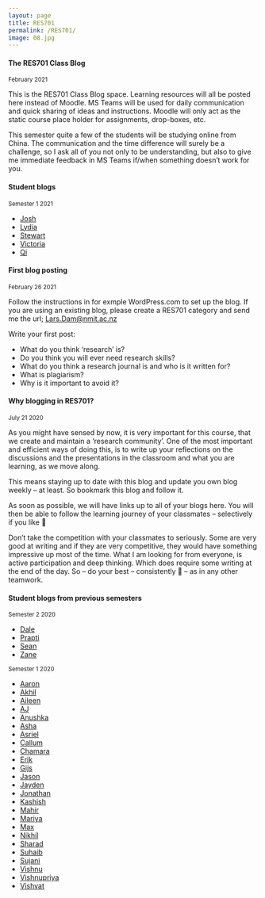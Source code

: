 ```yaml
---
layout: page
title: RES701
permalink: /RES701/
image: 08.jpg
---
```

#### The RES701 Class Blog
<small>February 2021</small>

This is the RES701 Class Blog space. Learning resources will all be posted here instead of Moodle. MS Teams will be used for daily communication and quick sharing of ideas and instructions. Moodle will only act as the static course place holder for assignments, drop-boxes, etc.

This semester quite a few of the students will be studying online from China. The communication and the time difference will surely be a challenge, so I ask all of you not only to be understanding, but also to give me immediate feedback in MS Teams if/when something doesn’t work for you.
#### Student blogs
<small> Semester 1 2021</small>

* [Josh](https://jdm950268206.wordpress.com/)
* [Lydia](https://res701lydiatie.wordpress.com/)
* [Stewart](https://stewartnz.github.io/RES701-Blogs/)
* [Victoria](https://github.com/YinLam-Chan/RES701-Blog)
* [Qi](https://jinqi97nmit.wordpress.com/)

<!-- 
#### Last blog posting
<small>November 27 2020</small>

One of your last blog posts is to write a reflection on the course, what you have learned, what you have enjoyed (or not!).  It helps me reflect on how the course has gone and how I can improve it for the next group of students :)

#### Intellectual Property, Copyright, Copyleft and Creative Commons
<small>November 20 2020</small>

Today’s theme is about protecting and sharing your work. As I will mention today, there are a few different ways to this. But have a look at the two links below, and I think that you will find an agreement that covers what you are doing and what you want to achieve with it.

* [Creative Commons](https://creativecommons.org/choose/)

* [Choose a License](https://choosealicense.com/)

* And – a video to encourage you:

<iframe width="560" height="315" src="https://www.youtube.com/embed/IeTybKL1pM4" frameborder="0" allow="accelerometer; autoplay; encrypted-media; gyroscope; picture-in-picture" allowfullscreen></iframe>


#### Ethical Behaviour – Headlines
<small>October 13 2020</small>

Today’s session was all about ethics – moving into ethical behaviour in research, so it hopefully makes some sense in the course perspective.

Most of you would probably not have any ethical issues in your project proposals. But as soon as you have other people or beings involved in you research – as participants or in your research community – it is something you would have to consider.

**Headlines  – what does it mean to behave ethically?**

* About social values not laws
* Treat others as you would wish to be treated
* Evaluating how things affect others – particularly negatively
* Respectful treatment – treated as an equal (human) being
* Privacy protected/safe environment
* Health and well being (and property) protected

#### Exercise; Ethical Behaviour
<small>October 13 2020</small>

Discuss in your group if the behaviour described in the examples below is related to ethics:

If it is, why and how?

Can you come up with a solution that would solve the ethical problem?

* You find some good images on the web that would look good on your site.  You copy and paste them to your blog.
* You are in a hurry to finish an assignment and you find the perfect explanation of a difficult concept on wikipedia. You decide to copy it into your work.
* You are a medical researcher and you think you have discovered a new drug that cures lung cancer.  It worked well on mice although a few of them died of heart problems. You want to test it on people.  You recruit 100 lung cancer patients into your treatment programme. You don’t tell them about the new drug.  You treat 50 patients with usual drugs and 50 with the new drug to see which is better.
* You are doing your PhD about drug abuse among students.  You interview 30 students about their drug use. You discover that one of the students is actually a fairly big time dealer and you report him to the police.
* You are a researcher looking at the effect of violent computer games on children.  You recruit 20 children into your study. Over a month you regularly show them images of violence to see if it has an adverse effect on their behaviour.  One of the children becomes quite distressed each time and so you stop showing her images and drop her from the study.
* You want to research how easy it is to hack into your organisation’s computer system by persuading people to divulge login and password details.  You recruit a small team to ring up key people in the organisation and persuade them to give either their own or their boss’s details.
* You are doing an initial research in area of a town where may bars and pubs are located, to estimate the level of problematic social behaviour in the area. your research is independent from the police, because you want to observe their behaviour as well. You observe both abusive and violent behaviour.

#### Milgram Experiment; Unethical Research to Expose Unethical Behaviour
<small>October 13 2020</small>

<iframe src="https://player.vimeo.com/video/274998912" width="640" height="480" frameborder="0" allow="autoplay; fullscreen" allowfullscreen></iframe>
<p><a href="https://vimeo.com/274998912">Stanley Milgram: Obedience (1965)</a> from <a href="https://vimeo.com/malcontentpix">Jamie Palmer</a> on <a href="https://vimeo.com">Vimeo</a>.</p>

#### Support for assignment 3 writing
<small>September 15 2020</small>

You can find the Assignment 3 document on Moodle. In the PRJ70x section of this blog, you can find a proposal template and links that lead the the library’s database, where you can search previous projects. Just remember to use the search parameters ‘BIT Project Report'.

[This document](https://docs.google.com/document/d/1G2ukhKHW8Rhf0yuFhndizPMCDXHuR_xm0gSVvNxvxm0/edit?usp=sharing) is the Assessment Handbook for the Project Course.  Page 3 contains guidelines for the proposal (which is the same as Assessment 3). Just remember that you are submitting a separate (possibly new) document as your Project Proposal.

#### Areas of interest
<small>September 15 2020</small>

1. First there is a little [narcissist exercise](https://docs.google.com/document/d/1E9nEJzKa-oDQ2tt5H6efVtT3xK_z8yoWwV-GhEorl-c/edit). It might appear a little self obsessed – but I think that it is a good way of getting started with something relevant. Please copy the questions into you blog, and finish the exercise there. We’ll discuss the very last question in class after a little while.

2. From there, we will go into the more serious stuff. This will be a [working document](https://docs.google.com/document/d/1VEd5a-BBfhtcWMovGqPzScbsuLvvsXMp2B7vFPK5tpk/edit?usp=sharing) next week also.

We are doing task 1 and 2 today in this working document, today the 15th of September, and continue next week. The idea with this exercise, is that you copy your own version into the shared document. You might have to copy the template over to your own word processor, and cope the text back to the shared Google Doc. Often the Google Doc is struggling when so many are editing at once.

We will continue with the last tasks (3 & 4) in this ‘working document’ next week.

#### Academic article search exercise - blog posting for next week
<small>September 1 2020</small>

1. Read the posting below carefully.  

2. Pay attention to how to identify if a paper/article is one we could term 'academic'.

3. Search for  two 'academic' articles related to IT or computing (in English!) using any method you choose - this can be online, or from the library or some other source.  You might want to try out different methods!  It makes sense to look for articles that are in an area of IT that interests you but it doesn't have to be.  Make sure that at least one of the articles is a  'full text' and not just an abstract.

4. Save these two articles in your Google Scholar library (or elsewhere if you use a different method) so that you can easily find them again.

5. For both of the academic articles you find,  post to your blog for this week the following information:
    * Title and author(s) of the article
    * APA reference (give it your best shot!) (try using the ‘cite’ option on Google Scholar)
    * how you found the article and what keywords you used
    * what kind of article it is, ( journal paper, conference paper, masters thesis.....)
    * all the reasons that you think it is an academic article
    * how well it fits the 'structure of an academic article'  that I described in my previous post
    * how many references it has
    * how many citations it has (if you can find out)
    * for articles that you found online,  the url of the article
    * say whether you are interested in properly reading the article or not (and give some reasons!)

Note I am not asking you to read the articles you find (although of course you can if you want to!) - we will be working on strategies for reading academic articles later - but to look at the structure and characteristics of the things you find.  This eventually becomes second nature and you can tell from a quick scan of an article how 'academic' or 'credible' it is likely to be.  Initially though it is about assessing it for the things I have mentioned above and making your decision!

#### Why do we look for ‘academic’ articles?
<small>September 1 2020</small>

**It is important for:**

Content

* find out what other, more knowledgeable people have said about the area
* find what is likely to be the most ‘credible’ information that you can find
* ground your work in work that others have done (no one expects you to come up with a completely original idea

Method

* look at the kind of research approach that others have taken 
* understand how others have applied the research approach to learn how to do it well  

It is useful to

* see what questions others have left unanswered.  There may be room for you to pick up one of those questions yourself.
* find a useful starting point for your own work.

**What is an ‘academic’ article?**

When I refer to an academic article or paper, I am generally meaning a summary of research that has been published in a peer-reviewed journal or presented at a peer-reviewed conference.   Although, Masters and PhD theses are also ‘academic’ they are too long and too detailed to be ‘papers’.  Generally a paper will be around 4,000 – 8,000 words long  or somewhere around 5 – 10 printed pages.  They are usually written by academics but not always!

Of course, on the internet you will also find a large number of papers or articles that are not considered to be academic, these could be newspaper articles, articles from practitioner journals, blog postings, vanity publishing, white papers from companies such as Microsoft or IBM among others.  These can often have useful information but as we have discussed, they are not always 'valid' as research and are often biased.

There are also things which fall in between the two - papers such as university working papers, individually published work by academics (on a blog perhaps).  Again these can be useful but you will need to be clear about whether they are really useful as a basis for your research by looking at some of the criteria below.

**So how can you tell what is academic or not?**

Before the internet, it was reasonably straightforward to identify such articles (or 'papers') as they would generally be published either in specialised research journals or books, or in the proceedings of academic conferences.  Of course, this still happens and often their abstracts are freely available online. However, a number of publishers charge a fee to read the complete paper.

Generally, if you have searched on NMIT’s online library databases or used an academic search engine like Google Scholar, the results you find will be academic.  This is because they have already screened out the non-academic work – they have done some of the hard work for you already!  However, if you are still not sure you can usually tell by looking at the criteria below.

Usually, an academic paper will be reporting on primary research of some kind and will have been peer-reviewed.   Most academic papers are also written to a very similar structure which not only makes it easier to read but also easier to work out what kind of article it is.
The main components of an academic paper are:

* the title
* the authors (usually with an email address and affiliation)
* the abstract
* the introduction
* a review of other papers relevant to the topic ( a literature review)
* a description of what the research was and what the researchers did
* the results of what they did
* a discussion about what the results mean
* a conclusion
* a list of references

**If the paper you find does not have an abstract and/or has no references, it is very unlikely to be an academic article.**

#### Blog posting for next week
<small>August 18 2020</small>

Find at least 3 different sources of evidence (e.g. a blog post, a journal article, youtube video etc.) for each of the two topics listed below (6 in total). You don’t need to read or watch them.

Try to find as many different kinds of sources of evidence as you can but try to find at least two sources which you think might be ‘academic papers/articles.

Topics:

* Computational Thinking
* Virtualisation Technology

Write a blog post and for each source you find:

1. post the URL, e.g. http://
2. the search terms you used,
3. how you found it (e.g. Google search or followed link from wikipedia)
4. who wrote/created it
5. when it was written/created/recorded/published  
6. what kind of ‘publication’ it is (e.g. news item, youtube video, white paper)
7. how  ‘credible (believable)’  you think it is  – include your reasons

#### Presentations next week
<small>August 18 20 2020</small>

Preparation Work for the week after the term break

We will be looking at different kinds of methods/methodologies that can be used in our research. In preparation for that I would like you to investigate the topic below that you have been allocated. You are working together to make a short presentation next week - no more than 10 min:

1. Action Research - _Zane_
2. Discourse Analysis - _Carlos_
3. Exploratory Research - _Dale_
4. Case Study Research - _Prapti_ 
5. Meta-Analysis - _Sean_
6. Design-based research (Design Science) - _Lars_
7. Experimental Research - 
8. Observational Research - 
9. Randomised Controlled Trials - 
10. Secondary Research -

For your topic I want you to answer these questions as a presentation,
Also, you will create an individual blog post as homework for the week after the presentation (you can include links to other information or videos etc if you want):

1. What is it ? (Short description of how it works)
2. What kinds of questions/problems might it be useful for?
3. How could it be used in IT research  (try to think of an example)?
4. What are the strengths of the approach?
5. What are the weaknesses of the approach?

#### Opinions about Covid-19 – an example of epistemology and ontology
<small>August 18 2020</small>

An example from the current discussion climate; find quite different opinions about Covid-19. Please find two opinions each – communicate in the classroom so you don’t do the same ones. After 10-1min, briefly present the position/opinion in the classroom and try to identify which ontology (perception of reality) and epistemology (how the knowledge is generated) that this position represents. Don’t be afraid of contradictions :)

#### A little exercise about credibility/validity
<small>August 18 2020</small>

This is a little survey that hopefully will lead to a discussion about credibility.

You open [this spreadsheet](https://docs.google.com/spreadsheets/d/1yxGGF7nfgU2zS2AO2D7VTb4xf9GGGgO4vxX3uhUAa94/edit?usp=sharing), find the column with the number ID you have been assigned, and carefully think about how credible you think the listed resources are (do not think very, very long, though). And then you enter a value between 1 and 10 (1 is not credible, 10 is totally credible).

We will discuss the results afterwards.

#### Credibility & Validity
<small>August 18 2020</small>

* _Credibility - how believable is the information you have found?_
* _Validity - how likely is it to be ‘true’ - i.e ‘valid’?_

**How do we know - or rather decide!?**
Mainly comes down to four questions;

* Does the epistemology match the ontology?  
i.e. was the means of discovering the information suitable for the question that was being asked or for the type of knowledge that was being searched for. In order to decide this you have to pay attention to the ‘question’ or ‘problem’ as well as what the researchers actually did.

* Was the method followed sufficiently rigorous?
i.e. is it repeatable or reproducible and can you follow the reasoning behind the conclusions that are being drawn? How well did they do the work?

* Who did the work/research? Do they seem credible?
i.e who do they work for, who paid for the research, where/what is the bias?

* Where and when was the work made public (or published)

#### Credibility & Validity
<small>August 18 2020</small>

![Radioactivity](/docs/img/japan.jpg)

The massive (8.9) Tohoku earthquake and subsequent tsunami that hit Japan in March 2011 resulted in a series of equipment failures, nuclear meltdowns and releases of radioactive materials from the Fukushima I Nuclear Power Plant, the largest nuclear disaster since the catastrophic accident at the Chernobyl Nuclear Power Plant in Ukraine in April 1986.

In August 2013, news accounts quoted an official from Japan’s Nuclear Regulatory Authority as stating that highly radioactive water was seeping from the plant into the Pacific Ocean and creating an “emergency” situation that the plant’s operators were not adequately containing.

#### Credibility & Validity
<small>August 18 2020</small>

Being religious - or not?

![The Pope](/docs/img/francisgod.jpg)

#### Credibility & Validity
<small>August 18 2020</small>

[Ruins of Ancient City Discovered in Australian Desert](https://worldnewsdailyreport.com/ruins-of-ancient-city-discovered-in-australian-desert/)

#### A hilosophical research position – Critical Realism  
<small>August 11 2020</small>

![John Mingers. (2004). Real-izing Information Systems: Critical Realism as an Underpinning Philosophy for Information Systems. Information and Organization, 14(2), 87–103.](/docs/img/cr.png)

#### Blog posting for next week
<small>August 11 2020</small>

Thank you for today’s session – it was probably a challenge for all of us. But hopefully a rewarding one.

You blog posting for next week should be about research paradigms; please don’t try to recount everything that was said today, but try instead to give the posting your own personal touch and relate it to the work/courses you are currently doing – or have done. In other words make the posting relevant to yourself. Then there is a good chance that it might also be interesting for me and others to read.

Looking forward 🙂

#### Ontologies, Epistemologies into Paradigms; a small guide to my presentation today
<small>August 11 2020</small>

**Ontological continuum**

Ontologyrefers to our assumptions of what exists, or what is ‘real’.  It can range from **nominalism** (things are only what we as an individual think exists) to **realism** (believing that everything exists in an objective way and we can all experience it objectively).

Other positions include **‘constructivism’** – reality is socially constructed – some things only have an existence because we, as people, as a society or as a culture, agree that they do.

**Epistemological continuum**

**Epistemology**
refers to the type of valid knowledge that we can obtain about things.  This can be characterised in various ways for example from **positivism** (regularity, measurement, objective observation, causal effects) to **anti-positivism** (each person’s perception is valid).

One important view is that of those who believe in **interpretivism** – who believe that the researcher can never be objective and that human interpretation and understanding is also ‘valid’ knowledge.

**Research paradigms**
Where different ontologies overlap with different epistemological approaches,  we have ‘paradigms’ (or ways of undertaking the search for valid knowledge). For example, Western thought has for many centuries been characterized by the acceptance of the **‘classicscientific paradigm’** – a realist ontology with a positivist epistemology.

However, the **post-modernist movement** of the last half of the 20th century may be moving us towards a different paradigm as the epistemological position moves more towards an interpretivist or even anti-positivist (relativism) approach. Ontology **nominalism** (things are only what we as an individual think exists)

The **social science** paradigm falls somewhat in the middle and is often characterised by a ‘constructionist’ ontology and an interpretivist epistemology.  

Visual artists (i.e. painters) are much further toward the other ends of both continuums

#### Have I misunderstood what a scientific paradigm is?
<small>August 11 2020</small>

In the past concerned students have contacted me because they actually looked up what a Scientific Paradigm is – and the explanation is not at all like the one I gave.

Don’t worry – there are many ways of explaining what it is – my one might be a bit unusual. Try to choose one though, and see how much you can get out of it. The main ones I talked about were:

* Classic Scientific Paradigm
* Social Science Paradigm
* Post-Modernist Approach

And then I mentioned one single method that possibly could bypass a definite choice; Design Science. But there are many other paradigms and methods – and ways to escape a definite choice. Confused?

You should be 🙂

But from now on we are making things simpler – hopefully 🙂

#### Questions about truth and facts
<small>August 4 2020</small>

1. Is there adifference between ‘knowing’ something and ‘having knowledge’ of something?
2. What is ‘truth’?
3. What do we really mean when we say something is ‘true’?
4. Is there a difference between knowing something is ‘true’ and believing that something is ‘true’?
5. What is the difference between subjective and objective ‘truth’?
6. What is a ‘fact’ and can ‘facts’ change ?
7. How do we discover if something is ‘true’ or not?
8. “We do not see things as they are but as we are” Anais Nin. What does this mean?
9. “Reality is an illusion, albeit a very persistent one” (Einstein) What does this mean?
10. Is there a difference between ‘true’ and ‘valid’? Explain!

#### Blog posting for next week
<small>August 4 2020</small>

1. What is ontology? How is it relevant to research? 
2. What is epistemology? How is it relevant to research?
3. What is the connection between ontology and epistemology in a research context?

Next week we will discuss the Scientific Paradigms – and get started with thinking about the first assignment.


#### Presentation
<small>July 21 2020</small>

[Presentation about Research and research](https://docs.google.com/presentation/d/1es7LMKp7Qq_xFILBpgTuI-euQOREZtZ--m3p9xNRIrI/edit?usp=sharing)
-->
#### First blog posting
<small>February 26 2021</small>

Follow the instructions in for exmple WordPress.com to set up the blog. If you are using an existing blog, please create a RES701 category and send me the url; Lars.Dam@nmit.ac.nz

Write your first post:

* What do you think ‘research’ is?
* Do you think you will ever need research skills?
* What do you think a research journal is and who is it written for?
* What is plagiarism?
* Why is it important to avoid it?

#### Why blogging in RES701?
<small>July 21 2020</small>

As you might have sensed by now, it is very important for this course, that we create and maintain a ‘research community’. One of the most important and efficient ways of doing this, is to write up your reflections on the discussions and the presentations in the classroom and what you are learning, as we move along.

This means staying up to date with this blog and update you own blog weekly – at least. So bookmark this blog and follow it.

As soon as possible, we will have links up to all of your blogs here. You will then be able to follow the learning journey of your classmates – selectively if you like 🙂

Don’t take the competition with your classmates to seriously. Some are very good at writing and if they are very competitive, they would have something impressive up most of the time. What I am looking for from everyone, is active participation and deep thinking. Which does require some writing at the end of the day. So – do your best – consistently 🙂 – as in any other teamwork.  

#### Student blogs from previous semesters
<small> Semester 2 2020</small>

* [Dale](https://d-stephenson.github.io/)
* [Prapti](https://res701praptimane.wordpress.com)
* [Sean](https://seancavill.github.io/Blog/)
* [Zane]()

<small> Semester 1 2020</small>

* [Aaron](https://AaronsResearchMethods.blogspot.com)
* [Akhil](https://res701designblog.wordpress.com/)
* [Aileen](https://aepnmit2020.wordpress.com)
* [AJ](https://strategichotfairys.home.blog/)
* [Anushka](https://researchmethodsanushka.blogspot.com/)
* [Asha](https://theasha2.wordpress.com/)
* [Asriel](https://docs.google.com/document/d/1U5kIROiTvPib5gldAskDspVyV9RdBRQZ3sxgSpKRITE/edit?usp=sharing)
* [Callum](https://callumschat.wordpress.com/)
* [Chamara](https://researchcl.blogspot.com)
* [Erik](https://evesres701journal.wordpress.com/)
* [Gijs](https://gijs.school.blog/)
* [Jason](https://jmoverthinking.wordpress.com/)
* [Jayden](https://jaykdpc.wordpress.com/category/res701/)
* [Jonathan](https://jonosbitblog.wordpress.com/)
* [Kashish](https://kashishpriya.wordpress.com)
* [Mahir](https://blogsofking.wordpress.com/)
* [Mariya](https://infomationtechnology.tech.blog/blog-2/)
* [Max](https://maxadamsres701.wordpress.com/blog-2/)
* [Nikhil](https://nikhilres701.wordpress.com/)
* [Sharad](https://reasearchmethodsharad.wordpress.com/)
* [Suhaib](https://res701suhaib.wordpress.com/)
* [Sujani](https://learntogether511671192.wordpress.com/)
* [Vishnu](https://res701vvblog.wordpress.com/)
* [Vishnupriya](https://vpnavigants.wordpress.com/)
* [Vishvat](https://researchmthds.wordpress.com/)